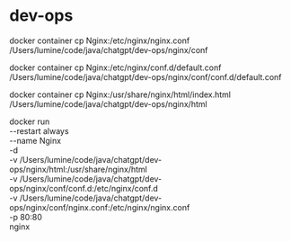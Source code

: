 # dev-ops

docker container cp Nginx:/etc/nginx/nginx.conf /Users/lumine/code/java/chatgpt/dev-ops/nginx/conf

docker container cp Nginx:/etc/nginx/conf.d/default.conf /Users/lumine/code/java/chatgpt/dev-ops/nginx/conf/conf.d/default.conf

docker container cp Nginx:/usr/share/nginx/html/index.html  /Users/lumine/code/java/chatgpt/dev-ops/nginx/html


docker run \
--restart always \
--name Nginx \
-d \
-v /Users/lumine/code/java/chatgpt/dev-ops/nginx/html:/usr/share/nginx/html \
-v /Users/lumine/code/java/chatgpt/dev-ops/nginx/conf/conf.d:/etc/nginx/conf.d \
-v /Users/lumine/code/java/chatgpt/dev-ops/nginx/conf/nginx.conf:/etc/nginx/nginx.conf \
-p 80:80 \
nginx